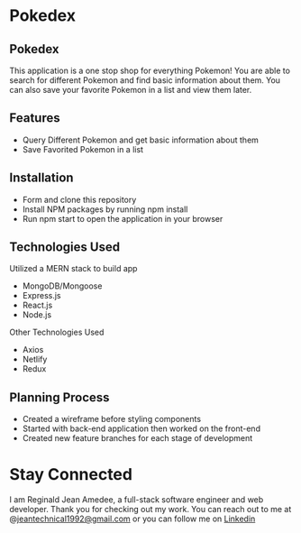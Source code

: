 # Pokedex

## Pokedex 
This application is a one stop shop for everything Pokemon! You are able to search for different Pokemon and find basic information about them. You can also save your favorite Pokemon in a list and view them later.

## Features
* Query Different Pokemon and get basic information about them
* Save Favorited Pokemon in a list

## Installation
* Form and clone this repository
* Install NPM packages by running npm install
* Run npm start to open the application in your browser

## Technologies Used 

Utilized a MERN stack to build app
* MongoDB/Mongoose
* Express.js
* React.js
* Node.js

Other Technologies Used
* Axios
* Netlify
* Redux 

## Planning Process
* Created a wireframe before styling components
* Started with back-end application then worked on the front-end
* Created new feature branches for each stage of development

# Stay Connected
I am Reginald Jean Amedee, a full-stack software engineer and web developer. Thank you for checking out my work. You can reach out to me at @jeantechnical1992@gmail.com or you can follow me on [Linkedin](https://www.linkedin.com/in/reginaldamedee/)
